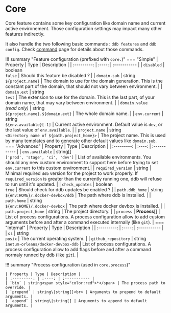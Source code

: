 Core
===

Core feature contains some key configuration like domain name and current active environement. Those configuration 
settings may impact many other features indirectly.

It also handle the two following basic commands : `ddb features` and `ddb config`. Check [command](../commands.md) page for details about those commands.


!!! summary "Feature configuration (prefixed with `core.`)"
    === "Simple"
        | Property | Type | Description |
        | :---------: | :----: | :----------- |
        | `disabled` | boolean<br>`false` | Should this feature be disabled ? |
        | `domain.sub` | string<br>`${project.name}` | The domain to use for the domain generation. This is the constant part of the domain, that should not vary between environment. |
        | `domain.ext` | string<br>`test` | The extension to use for the domain. This is the last part, of your domain name, that may vary between environment. |
        | `domain.value`<br>*(read only)* | string<br>`${project.name}.${domain.ext}` | The whole domain name. |
        | `env.current` | string<br>`${env.available}[-1]` | Current active environment. Default value is `dev`, or the last value of `env.available`. |
        | `project.name` | string<br>`<Directory name of ${path.project_home}>` | The project name. This is used by many templates and to generate other default values like `domain.sub`.
    === "Advanced"
        | Property | Type | Description |
        | :---------: | :----: | :----------- |
        | `env.available` | string[]<br>`['prod', 'stage', 'ci', 'dev']` | List of available environments. You should any new custom environment to support here before trying to set `env.current` to this custom environment.|
        | `required_version` | string | Minimal required `ddb` version for the project to work properly. If `required_version` is greater than the currently running one, ddb will refuse to run until it's updated. |
        | `check_updates` | boolean<br>`true` | Should check for ddb updates be enabled ? |
        | `path.ddb_home` | string<br>`${env:HOME}/.docker-devbox/ddb` | The path where ddb is installed. |
        | `path.home` | string<br>`${env:HOME}/.docker-devbox` | The path where docker devbox is installed. |
        | `path.project_home` | string | The project directory. |
        | `process` | **Process**[] | List of process configurations. A process configuration allow to add custom arguments before and after a command executed internally (like `git`). |
    === "Internal"
        | Property | Type | Description |
        | :---------: | :----: | :----------- |
        | `os` | string<br>`posix` | The current operating system. |
        | `github_repository` | string<br>`inetum-orleans/docker-devbox-ddb` | List of process configurations. A process configuration allow to add flags before and after a command normaly runned by ddb (like `git`). |

!!! summary "Process configuration (used in `core.process`)"

    | Property | Type | Description |
    | :---------: | :----: | :----------- |
    | `bin` | string<span style="color:red">*</span> | The process path to override. |
    | `prepend` | string\|string[]<br> | Arguments to prepend to default arguments. |
    | `append` | string\|string[] | Arguments to append to default arguments. |
